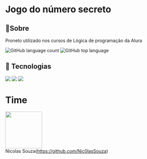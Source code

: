 <h1>Jogo do número secreto</h1>

<h2>📨Sobre</h2>
<p>Proneto utilizado nos cursos de Lógica de programação da Alura</p>

<div display="flex">
  <img alt="GitHub language count" src="https://img.shields.io/github/languages/count/Nic0lasSouza/js-game-alura">
  <img alt="GitHub top language" src="https://img.shields.io/github/languages/top/Nic0lasSouza/js-game-alura?style=plastic">
</div>

## 🚀 Tecnologias
<div display="flex">
  <img src="https://img.shields.io/badge/HTML-EC6432?style=plastic&logo=html&logoColor=black">
  <img src="https://img.shields.io/badge/CSS-0086C2?style=plastic&logo=css&logoColor=white">
  <img src="https://img.shields.io/badge/JavaScript-F7DF1E?style=plastic&logo=javascript&logoColor=black">
</div>

# Time

<img loading="lazy" src="https://avatars.githubusercontent.com/u/96439452?v=4" width=115><br>Nicolas Souza(https://github.com/Nic0lasSouza)


